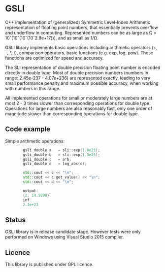 ﻿# GSLI

C++ implementation of (generalized) Symmetric Level-Index Arithmetic representation
of floating point numbers, that essentially prevents overflow and underflow
in computing. Represented numbers can be as large as 
Ω = 10ˆ(10ˆ(10ˆ(10ˆ2.8e+17))), and as small as 1/Ω.

GSLI library implements basic operations including arithmetic operators (+, -, *, /), comparison operators, 
basic functions (e.g. exp, log, pow). These functions are optimized for speed and accuracy.

The SLI representation of double precision floating point number is encoded directly
in double type. Most of double precision numbers (numbers in range: 2.45e-237 - 4.07e+236) 
are represented exactly, leading to very small performance penalty and maximum possible accuracy, when 
working with numbers in this range. 

All implemented operations for small or moderately large numbers are at most 2 - 3 times slower than
corresponding operations for double type. Operations for large numbers are also reasonably fast, only
one order of magnitude slower than corresponding operations for double type.

## Code example

Simple arithmetic operations:
```cpp
        gsli_double a   = sli::exp(1.0e23);
        gsli_double b   = sli::exp(1.3e23);
        gsli_double c   = a*b;
        gsli_double d   = log_abs(c);

        std::cout << c << "\n";
        std::cout << c.get_value() << "\n";
        std::cout << d << "\n";

        output:
        {2, 14.5898}
        inf
        2.3e+23
```            

## Status

GSLI library is in release candidate stage. However tests were only
performed on Windows using Visual Studio 2015 compiler.

## Licence

This library is published under GPL licence.